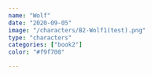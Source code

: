```yaml
---
name: "Wolf"
date: "2020-09-05"
image: "/characters/B2-Wolf1(test).png"
type: "characters"
categories: ["book2"]
color: "#f9f708"

---
```


